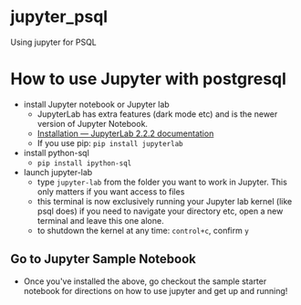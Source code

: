 # jupyter_psql
Using jupyter for PSQL
# How to use Jupyter with postgresql
- install Jupyter notebook or Jupyter lab
	- JupyterLab has extra features (dark mode etc) and is the newer version of Jupyter Notebook.
	- [Installation — JupyterLab 2.2.2 documentation](https://jupyterlab.readthedocs.io/en/stable/getting_started/installation.html)
	- If you use pip: `pip install jupyterlab`
- install python-sql
	- `pip install ipython-sql`
- launch jupyter-lab
	- type `jupyter-lab` from the folder you want to work in Jupyter. This only matters if you want access to files
	- this terminal is now exclusively running your Jupyter lab kernel (like psql does) if you need to navigate your directory etc, open a new terminal and leave this one alone.
	- to shutdown the kernel at any time: `control+c`, confirm `y`

## Go to Jupyter Sample Notebook
- Once you've installed the above, go checkout the sample starter notebook for directions on how to use jupyter and get up and running!
